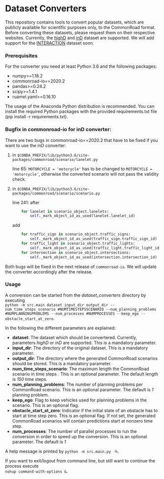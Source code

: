 # Dataset Converters

This repository contains tools to convert popular datasets, which are publicly available for scientific purposes only, to the CommonRoad format. Before converting these datasets, please request them on their respective websites. Currently, the [highD](https://www.highd-dataset.com/) and [inD](https://www.ind-dataset.com/) dataset are supported. We will add support for the [INTERACTION](http://interaction-dataset.com/) dataset soon.


### Prerequisites
For the converter you need at least Python 3.6 and the following packages:
* numpy>=1.18.2
* commonroad-io==2020.2
* pandas>=0.24.2
* scipy>=1.4.1
* ruamel.yaml>=0.16.10

The usage of the Anaconda Python distribution is recommended. 
You can install the required Python packages with the provided requirements.txt file (pip install -r requirements.txt).

### Bugfix in commonroad-io for inD converter:

There are two bugs in commonroad-io==2020.2 that have to be fixed if you want to use the inD converter:

1. in `$CONDA_PREFIX/lib/python3.6/site-packages/commonroad/scenario/lanelet.py`

    line 65: `MOTORCYCLE = 'motorycle'` has to be changed to `MOTORCYCLE = 'motorcycle'`, otherwise the converted scenario
    will not pass the validity check.

2. in `$CONDA_PREFIX/lib/python3.6/site-packages/commonroad/scenario/scenario.py`

    line 241: after
    ```python
        for lanelet in scenario_object.lanelets:
            self._mark_object_id_as_used(lanelet.lanelet_id)
    ```
    add
    
    ```python
        for traffic_sign in scenario_object.traffic_signs:
            self._mark_object_id_as_used(traffic_sign.traffic_sign_id)
        for traffic_light in scenario_object.traffic_lights:
            self._mark_object_id_as_used(traffic_light.traffic_light_id)
        for intersection in scenario_object.intersections:
            self._mark_object_id_as_used(intersection.intersection_id)
    ```

Both bugs will be fixed in the next release of `commonroad-io`. We will update the converter accordingly after the release.

### Usage
A conversion can be started from the *dataset_converters* directory by executing  
`python -m src.main dataset input_dir output_dir --num_time_steps_scenario #NUMTIMESTEPSSCENARIO --num_planning_problems #NUMPLANNINGPROBLEMS --num_processes #NUMPROCESSES --keep_ego --obstacle_start_at_zero`.

In the following the different parameters are explained:
* **dataset**: The dataset which should be convertered. Currently, parameters *highD* or *inD* are supported. 
This is a mandatory parameter.
* **input_dir**: The directory of the original dataset. This is a mandatory parameter.
* **output_dir**: The directory where the generated CommonRoad scenarios should be stored. This is a mandatory parameter.
* **num_time_steps_scenario**: The maximum length the CommonRoad scenario in time steps . This is an optional parameter. 
The default length is *150* time steps.
* **num_planning_problems**: The number of planning problems per CommonRoad scenario. This is an optional parameter. 
The default is *1* planning problem.
* **keep_ego**: Flag to keep vehicles used for planning problems in the scenario. 
This is an optional flag. 
* **obstacle_start_at_zero**: Indicator if the initial state of an obstacle has to start at time step zero. 
This is an optional flag. 
If not set, the generated CommonRoad scenarios will contain predictions start at nonzero time step.
* **num_processes**: The number of parallel processes to run the conversion in order to speed up the conversion. 
This is an optional parameter. The default is *1*

A help message is printed by `python -m src.main.py -h`.

If you want to exit/logout from command line, but still want to continue the process execute   
`nohup command-with-options &`.